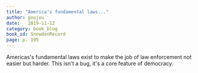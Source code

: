 ```yaml
---
title: "America's fundamental laws..."
author: goujou
date:   2019-11-12
category: book_blog
book_id: SnowdenRecord
page: p. 195
---
```

Americas's fundamental laws exist to make the job of law enforcement not easier but harder.
This isn't a bug, it's a core feature of democracy.
